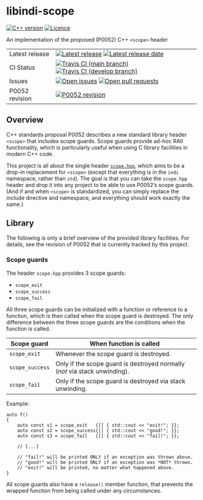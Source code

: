 # libindi-scope

[![C++ version](https://img.shields.io/badge/c%2B%2B%20version-c%2B%2B20-brightgreen)](https://en.wikipedia.org/wiki/C%2B%2B20)
[![Licence](https://img.shields.io/github/license/DarkerStar/libindi-scope)](https://github.com/DarkerStar/libindi-scope/blob/main/LICENSE)

An implementation of the proposed (P0052) C++ `<scope>` header

<table>
  <tbody>
    <tr>
      <td>Latest release</td>
      <td>
        <a href="https://github.com/DarkerStar/libindi-scope/releases"><img src="https://img.shields.io/github/release/DarkerStar/libindi-scope?sort=semver" alt="Latest release"/></a>
        <a href="https://github.com/DarkerStar/libindi-scope/releases"><img src="https://img.shields.io/github/release-date/DarkerStar/libindi-scope" alt="Latest release date"/></a>
      </td>
    </tr>
    <tr>
      <td>CI Status</td>
      <td>
        <a href="https://travis-ci.com/github/DarkerStar/libindi-scope"><img src="https://img.shields.io/travis/DarkerStar/libindi-scope/main?label=main" alt="Travis CI (main branch)"/></a>
        <a href="https://travis-ci.com/github/DarkerStar/libindi-scope"><img src="https://img.shields.io/travis/DarkerStar/libindi-scope/develop?label=develop" alt="Travis CI (develop branch)"/></a>
      </td>
    </tr>
    <tr>
      <td>Issues</td>
      <td>
        <a href="https://github.com/DarkerStar/libindi-scope/issues"><img src="https://img.shields.io/github/issues/DarkerStar/libindi-scope" alt="Open issues"/></a>
        <a href="https://github.com/DarkerStar/libindi-scope/pulls"><img src="https://img.shields.io/github/issues-pr/DarkerStar/libindi-scope" alt="Open pull requests"/></a>
      </td>
    </tr>
    <tr>
      <td>P0052 revision</td>
      <td>
        <a href="http://www.open-std.org/jtc1/sc22/wg21/docs/papers/2019/p0052r10.pdf"><img src="https://img.shields.io/badge/revision-10-brightgreen" alt="P0052 revision"/></a>
      </td>
    </tr>
  </tbody>
</table>

## Overview

C++ standards proposal P0052 describes a new standard library header `<scope>` that includes scope guards.
Scope guards provide ad-hoc RAII functionality, which is particularly useful when using C library facilities in modern C++ code.

This project is all about the single header [`scope.hpp`](https://github.com/DarkerStar/libindi-scope/blob/main/indi/scope.hpp),
which aims to be a drop-in replacement for `<scope>` (except that everything is in the `indi` namespace, rather than `std`).
The goal is that you can take the `scope.hpp` header and drop it into any project to be able to use P0052’s scope guards.
(And if and when `<scope>` is standardized, you can simply replace the include directive and namespace, and everything should work exactly the same.)

## Library

The following is only a brief overview of the provided library facilities.
For details, see the revision of P0052 that is currently tracked by this project.

### Scope guards

The header `scope.hpp` provides 3 scope guards:

*   `scope_exit`
*   `scope_success`
*   `scope_fail`

All three scope guards can be initialized with a function or reference to a function, which is then called when the scope guard is destroyed.
The only difference between the three scope guards are the conditions when the function is called.

| Scope guard     | When function is called                                                    |
|-----------------|----------------------------------------------------------------------------|
| `scope_exit`    | Whenever the scope guard is destroyed.                                     |
| `scope_success` | Only if the scope guard is destroyed normally (*not* via stack unwinding). |
| `scope_fail`    | Only if the scope guard is destroyed via stack unwinding.                  |

Example:

```lang-c++
auto f()
{
    auto const s1 = scope_exit   {[] { std::cout << "exit!"; }};
    auto const s2 = scope_success{[] { std::cout << "good!"; }};
    auto const s3 = scope_fail   {[] { std::cout << "fail!"; }};

    // [...]

    // "fail!" will be printed ONLY if an exception was thrown above.
    // "good!" will be printed ONLY if an exception was *NOT* thrown.
    // "exit!" will be printed, no matter what happened above.
}
```

All scope guards also have a `release()` member function, that prevents the wrapped function from being called under any circumstances.
